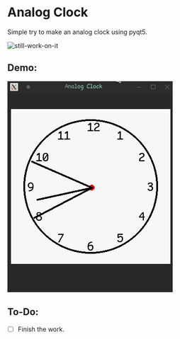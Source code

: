 # Analog Clock

Simple try to make an analog clock using pyqt5.

![still-work-on-it](https://img.shields.io/badge/Still%20Work-On%20It-orange)


## Demo:

![screenshot01](assets/screenshot_01.gif)




## To-Do:
- [ ] Finish the work.



